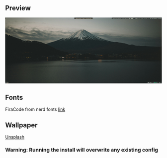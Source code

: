 
## Preview
![Screenshot](https://github.com/elvinsavio/dotfiles/blob/main/screenshots/Screenshot-2.png?raw=true)


## Fonts
FiraCode from nerd fonts [link](https://www.nerdfonts.com/)

## Wallpaper 
[Unsplash](https://unsplash.com/@claybanks)


### Warning: Running the install will overwrite any existing config
